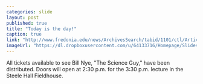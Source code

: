 ```yaml
---
categories: slide
layout: post
published: true
title: "Today is the day!"
caption: true
link: "http://www.fredonia.edu/news/ArchivesSearch/tabid/1101/ctl/ArticleView/mid/1878/articleId/4918/Excitement_high_for_Bill_Nye_visit_tickets_sold_out_in_four_hours.aspx"
imageUrl: "https://dl.dropboxusercontent.com/u/64133716/Homepage/Slides/bill_nye.jpg"
---
```


All tickets available to see Bill Nye, "The Science Guy," have been distributed. Doors will open at 2:30 p.m. for the 3:30 p.m. lecture in the Steele Hall Fieldhouse.